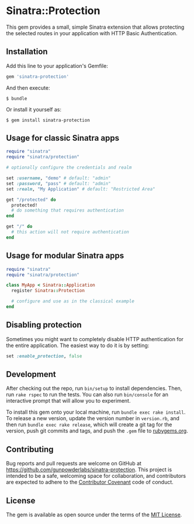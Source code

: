 # Sinatra::Protection

This gem provides a small, simple Sinatra extension that allows protecting the selected routes in your application with HTTP Basic Authentication.

## Installation

Add this line to your application's Gemfile:

```ruby
gem 'sinatra-protection'
```

And then execute:

    $ bundle

Or install it yourself as:

    $ gem install sinatra-protection

## Usage for classic Sinatra apps

```ruby
require "sinatra"
require "sinatra/protection"

# optionally configure the credentials and realm

set :username, "demo" # default: "admin"
set :password, "pass" # default: "admin"
set :realm, "My Application" # default: "Restricted Area"

get "/protected" do
  protected!
  # do something that requires authentication
end

get "/" do
  # this action will not require authentication
end
```

## Usage for modular Sinatra apps

```ruby
require "sinatra"
require "sinatra/protection"

class MyApp < Sinatra::Application
  register Sinatra::Protection

  # configure and use as in the classical example
end
```

## Disabling protection

Sometimes you might want to completely disable HTTP authentication for the entire application. 
The easiest way to do it is by setting:

```ruby
set :enable_protection, false
```

## Development

After checking out the repo, run `bin/setup` to install dependencies. Then, run `rake rspec` to run the tests. You can also run `bin/console` for an interactive prompt that will allow you to experiment.

To install this gem onto your local machine, run `bundle exec rake install`. To release a new version, update the version number in `version.rb`, and then run `bundle exec rake release`, which will create a git tag for the version, push git commits and tags, and push the `.gem` file to [rubygems.org](https://rubygems.org).

## Contributing

Bug reports and pull requests are welcome on GitHub at https://github.com/gunpowderlabs/sinatra-protection. This project is intended to be a safe, welcoming space for collaboration, and contributors are expected to adhere to the [Contributor Covenant](contributor-covenant.org) code of conduct.


## License

The gem is available as open source under the terms of the [MIT License](http://opensource.org/licenses/MIT).

